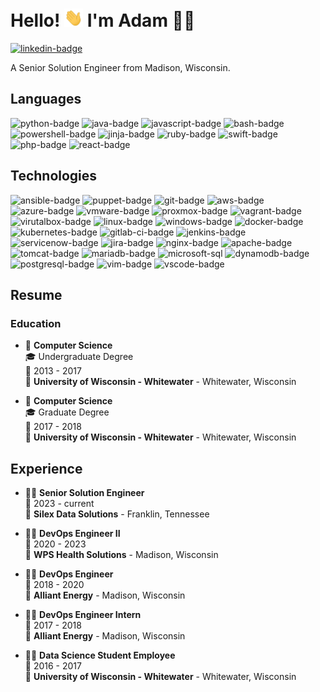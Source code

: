 # Hello!  <img src="assets/wave.gif" width="30px"> I'm Adam 👨‍💻

[![linkedin-badge]][linkedin-url]

A Senior Solution Engineer from Madison, Wisconsin. 

## Languages

![python-badge]
![java-badge]
![javascript-badge]
![bash-badge]
![powershell-badge]
![jinja-badge]
![ruby-badge]
![swift-badge]
![php-badge]
![react-badge]

## Technologies

![ansible-badge]
![puppet-badge]
![git-badge]
![aws-badge]
![azure-badge]
![vmware-badge]
![proxmox-badge]
![vagrant-badge]
![virutalbox-badge]
![linux-badge]
![windows-badge]
![docker-badge]
![kubernetes-badge]
![gitlab-ci-badge]
![jenkins-badge]
![servicenow-badge]
![jira-badge]
![nginx-badge]
![apache-badge]
![tomcat-badge]
![mariadb-badge]
![microsoft-sql]
![dynamodb-badge]
![postgresql-badge]
![vim-badge]
![vscode-badge]

## Resume

### Education

- 📖 **Computer Science**\
🎓 Undergraduate Degree\
📆 2013 - 2017\
📍 **University of Wisconsin - Whitewater** - Whitewater, Wisconsin

- 📖 **Computer Science**\
🎓 Graduate Degree\
📆 2017 - 2018\
📍 **University of Wisconsin - Whitewater** - Whitewater, Wisconsin

## Experience

<!--
<img align="right" src="https://img.shields.io/badge/jira-%230A0FFF.svg?style=for-the-badge&logo=jira&logoColor=white" />
<img align="right" src="https://img.shields.io/badge/python-3670A0?style=for-the-badge&logo=python&logoColor=ffdd54" />
<img align="right" src="https://img.shields.io/badge/ansible-%231A1918.svg?style=for-the-badge&logo=ansible&logoColor=white" />
-->

- 👨‍💻 **Senior Solution Engineer**\
📆 2023 - current\
📍 **Silex Data Solutions** - Franklin, Tennessee

<!--
<img align="right" src="https://img.shields.io/badge/Red%20Hat-EE0000?style=for-the-badge&logo=redhat&logoColor=white" />
<img align="right" src="https://img.shields.io/badge/Puppet-FBAB18?style=for-the-badge&logo=puppet&logoColor=white" />
<img align="right" src="https://img.shields.io/badge/ansible-%231A1918.svg?style=for-the-badge&logo=ansible&logoColor=white" />
-->

- 👨‍💻 **DevOps Engineer II**\
📆 2020 - 2023\
📍 **WPS Health Solutions** - Madison, Wisconsin

<!--
<img align="right" src="https://img.shields.io/badge/gitlab%20ci-f26223?style=for-the-badge&logo=gitlab&logoColor=white" />
<img align="right" src="https://img.shields.io/badge/Jenkins-D24939?style=for-the-badge&logo=Jenkins&logoColor=white" />
<img align="right" src="https://img.shields.io/badge/ansible-%231A1918.svg?style=for-the-badge&logo=ansible&logoColor=white" />
-->

- 👨‍💻 **DevOps Engineer**\
📆 2018 - 2020\
📍 **Alliant Energy** - Madison, Wisconsin

<!--
<img align="right" src="https://img.shields.io/badge/Jenkins-D24939?style=for-the-badge&logo=Jenkins&logoColor=white" />
<img align="right" src="https://img.shields.io/badge/python-3670A0?style=for-the-badge&logo=python&logoColor=ffdd54" />
<img align="right" src="https://img.shields.io/badge/ansible-%231A1918.svg?style=for-the-badge&logo=ansible&logoColor=white" />
-->

- 👨‍💻 **DevOps Engineer Intern**\
📆 2017 - 2018\
📍 **Alliant Energy** - Madison, Wisconsin

<!--
<img align="right" src="https://img.shields.io/badge/DynamoDB-4053D6?style=for-the-badge&logo=Amazon%20DynamoDB&logoColor=white" />
<img align="right" src="https://img.shields.io/badge/AWS-FF9900?style=for-the-badge&logo=amazonaws&logoColor=white" />
<img align="right" src="https://img.shields.io/badge/python-3670A0?style=for-the-badge&logo=python&logoColor=ffdd54" />
-->

- 👨‍💻 **Data Science Student Employee**\
📆 2016 - 2017\
📍 **University of Wisconsin - Whitewater** - Whitewater, Wisconsin

<!--
**AdamBrauns/AdamBrauns** is a ✨ _special_ ✨ repository because its `README.md` (this file) appears on your GitHub profile.

Here are some ideas to get you started:

- 🔭 I’m currently working on ...
- 🌱 I’m currently learning ...
- 👯 I’m looking to collaborate on ...
- 🤔 I’m looking for help with ...
- 💬 Ask me about ...
- 📫 How to reach me: ...
- 😄 Pronouns: ...
- ⚡ Fun fact: ...
-->

<!-- MARKDOWN LINKS & IMAGES -->
<!-- Badge Ref https://github.com/alexandresanlim/Badges4-README.md-Profile#how-to-use -->
<!-- Another Ref https://github.com/Ileriayo/markdown-badges -->

<!-- Social Badges -->
[linkedin-badge]:   https://img.shields.io/badge/-Adam_Brauns-blue?style=for-the-badge&logo=Linkedin&logoColor=white
[linkedin-url]:     https://www.linkedin.com/in/adam-brauns/

<!-- Language Badges -->
[bash-badge]:       https://img.shields.io/badge/-Bash-000?&logo=gnu-bash
[java-badge]:       https://img.shields.io/badge/-Java-000?&logo=openjdk
[javascript-badge]: https://img.shields.io/badge/-JavaScript-000?&logo=javascript
[jinja-badge]:      https://img.shields.io/badge/-Jinja-000?&logo=jinja
[node-js-badge]:    https://img.shields.io/badge/-Node.js-000?&logo=node.js
[php-badge]:        https://img.shields.io/badge/-PHP-000?&logo=php
[python-badge]:     https://img.shields.io/badge/-Python-000?&logo=python
[powershell-badge]: https://img.shields.io/badge/-PowerShell-000?logo=powershell
[react-badge]:      https://img.shields.io/badge/-React-000?&logo=React
[ruby-badge]:       https://img.shields.io/badge/-Ruby-000?&logo=ruby&logoColor=red
[swift-badge]:      https://img.shields.io/badge/-Swift-000?&logo=swift

<!-- Technology Badges -->
[ansible-badge]:    https://img.shields.io/badge/-Ansible-000?&logo=ansible
[apache-badge]:     https://img.shields.io/badge/-Apache-000?&logo=apache&logoColor=red
[aws-badge]:        https://img.shields.io/badge/-AWS-000?&logo=Amazon-AWS&logoColor=F90
[azure-badge]:      https://img.shields.io/badge/-Azure-000?&logo=microsoftazure&logoColor=blue
[dynamodb-badge]:   https://img.shields.io/badge/-Amazon%20DynamoDB-000?&logo=Amazon%20DynamoDB&logoColor=1676BB
[docker-badge]:     https://img.shields.io/badge/-Docker-000?&logo=Docker
[git-badge]:        https://img.shields.io/badge/-Git-000?&logo=git
[gitlab-ci-badge]:  https://img.shields.io/badge/-GitLab_CI-000?&logo=gitlab
[jenkins-badge]:    https://img.shields.io/badge/-Jenkins-000?&logo=jenkins&logoColor=white
[jira-badge]:       https://img.shields.io/badge/-Jira-000?&logo=jira&logoColor=blue
[kubernetes-badge]: https://img.shields.io/badge/-Kubernetes-000?&logo=Kubernetes
[linux-badge]:      https://img.shields.io/badge/-Linux-000?&logo=Linux
[mariadb-badge]:    https://img.shields.io/badge/-MariaDB-000?&logo=mariadb&logoColor=2C57A6
[microsoft-sql]:    https://img.shields.io/badge/-Microsoft_SQL_Server-000?&logo=microsoft%20sql%20server&logoColor=CC2927
[nginx-badge]:      https://img.shields.io/badge/-Nginx-000?&logo=nginx&logoColor=lightgreen
[postgresql-badge]: https://img.shields.io/badge/-PostgreSQL-000?&logo=postgresql&logoColor=2331619
[proxmox-badge]:    https://img.shields.io/badge/-Proxmox-000?&logo=proxmox&logoColor=orange
[puppet-badge]:     https://img.shields.io/badge/-Puppet-000?&logo=puppet
[servicenow-badge]: https://img.shields.io/badge/-ServiceNow-000?&logo=funimation&logoColor=green
[tomcat-badge]:     https://img.shields.io/badge/-Tomcat-000?&logo=apache-tomcat&logoColor=yellow
[vim-badge]:        https://img.shields.io/badge/-VIM-000?&logo=vim&logoColor=green
[vagrant-badge]:    https://img.shields.io/badge/-Vagrant-000?&logo=Vagrant&logoColor=blue
[virutalbox-badge]: https://img.shields.io/badge/-VirtualBox-000?&logo=VirtualBox&logoColor=darkblue
[vmware-badge]:     https://img.shields.io/badge/-VMware-000?&logo=VMware&logoColor=white
[vscode-badge]:     https://img.shields.io/badge/-Visual_Studio_Code-000?&logo=visual-studio-code&logoColor=blue
[windows-badge]:    https://img.shields.io/badge/-Windows-000?&logo=windows&logoColor=blue